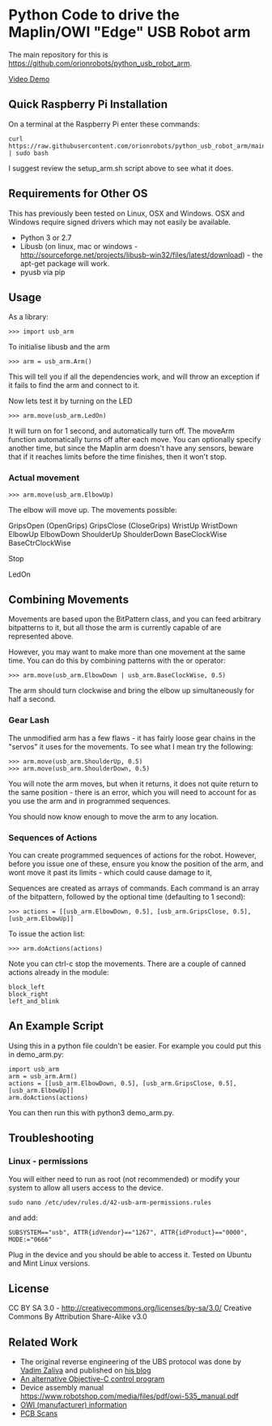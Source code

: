 # Python Code to drive the Maplin/OWI "Edge" USB Robot arm

The main repository for this is https://github.com/orionrobots/python_usb_robot_arm.

[Video Demo](https://www.youtube.com/watch?v=dAvWBOTtGnU)

## Quick Raspberry Pi Installation

On a terminal at the Raspberry Pi enter these commands:

    curl https://raw.githubusercontent.com/orionrobots/python_usb_robot_arm/main/setup_arm.sh | sudo bash

I suggest review the setup_arm.sh script above to see what it does.

## Requirements for Other OS

This has previously been tested on Linux, OSX and Windows. OSX and Windows require signed drivers which may not easily be available.

* Python 3 or 2.7
* Libusb (on linux, mac or windows - <http://sourceforge.net/projects/libusb-win32/files/latest/download>) - the apt-get package will work.
* pyusb via pip

## Usage

As a library:

    >>> import usb_arm

To initialise libusb and the arm

    >>> arm = usb_arm.Arm()

This will tell you if all the dependencies work, and will throw an exception if it fails to find the arm and connect
 to it.

Now lets test it by turning on the LED

    >>> arm.move(usb_arm.LedOn)

It will turn on for 1 second, and automatically turn off. The moveArm function automatically turns off after each
move. You can optionally specify another time, but since the Maplin arm doesn't have any sensors, beware that if
it reaches limits before the time finishes, then it won't stop.

### Actual movement

    >>> arm.move(usb_arm.ElbowUp)

The elbow will move up.
The movements possible:

GripsOpen (OpenGrips)
GripsClose (CloseGrips)
WristUp
WristDown
ElbowUp
ElbowDown
ShoulderUp
ShoulderDown
BaseClockWise
BaseCtrClockWise

Stop

LedOn

## Combining Movements

Movements are based upon the BitPattern class, and you can feed arbitrary bitpatterns to it, but all those the
arm is currently capable of are represented above.

However, you may want to make more than one movement at the same time. You can do this by combining patterns with the
or operator:

    >>> arm.move(usb_arm.ElbowDown | usb_arm.BaseClockWise, 0.5)

The arm should turn clockwise and bring the elbow up simultaneously for half a second.

### Gear Lash

The unmodified arm has a few flaws - it has fairly loose gear chains in the "servos" it uses for the movements.
To see what I mean try the following:

    >>> arm.move(usb_arm.ShoulderUp, 0.5)
    >>> arm.move(usb_arm.ShoulderDown, 0.5)

You will note the arm moves, but when it returns, it does not quite return to the same position - there is an error,
which you will need to account for as you use the arm and in programmed sequences.

You should now know enough to move the arm to any location.

### Sequences of Actions

You can create programmed sequences of actions for the robot. However, before you issue one of these, ensure you
know the position of the arm, and wont move it past its limits - which could cause damage to it,

Sequences are created as arrays of commands. Each command is an array of the bitpattern, followed by the
optional time (defaulting to 1 second):

    >>> actions = [[usb_arm.ElbowDown, 0.5], [usb_arm.GripsClose, 0.5], [usb_arm.ElbowUp]]

To issue the action list:

    >>> arm.doActions(actions)

Note you can ctrl-c stop the movements.
There are a couple of canned actions already in the module:

    block_left
    block_right
    left_and_blink

## An Example Script

Using this in a python file couldn't be easier. For example you could put this in demo_arm.py:

    import usb_arm
    arm = usb_arm.Arm()
    actions = [[usb_arm.ElbowDown, 0.5], [usb_arm.GripsClose, 0.5], [usb_arm.ElbowUp]]
    arm.doActions(actions)

You can then run this with python3 demo_arm.py.

## Troubleshooting

### Linux - permissions

You will either need to run as root (not recommended) or modify your system to allow all users access to the device.

    sudo nano /etc/udev/rules.d/42-usb-arm-permissions.rules

and add:

    SUBSYSTEM=="usb", ATTR{idVendor}=="1267", ATTR{idProduct}=="0000", MODE:="0666"

Plug in the device and you should be able to access it. Tested on Ubuntu and Mint Linux versions.

## License

CC BY SA 3.0 - http://creativecommons.org/licenses/by-sa/3.0/
Creative Commons By Attribution Share-Alike v3.0

## Related Work

* The original reverse engineering of the UBS protocol was done by
[Vadim Zaliva](http://www.crocodile.org/lord/) and published on [his blog](http://notbrainsurgery.livejournal.com/38622.html)
* [An alternative Objective-C control program](https://armctrl.codeplex.com)
* Device assembly manual <https://www.robotshop.com/media/files/pdf/owi-535_manual.pdf>
* [OWI (manufacturer) information](http://www.owirobots.com/cart/catalog/OWI-535USB-ROBOTIC-ARM-KIT-with-USB-PC-INTERFACE-Assembled-103.html)
* [PCB Scans](https://kyllikki.github.io/EdgeRobotArm/)
